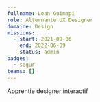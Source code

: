 ```yaml
---
fullname: Loan Guimapi
role: Alternante UX Designer
domaine: Design
missions:
  - start: 2021-09-06
    end: 2022-06-09
    status: admin
badges:
  - segur
teams: []
---
```

Apprentie designer interactif
